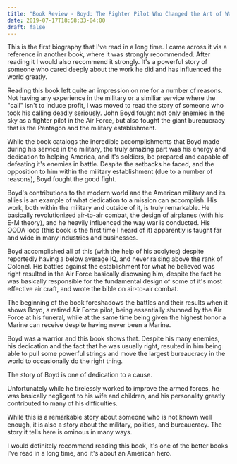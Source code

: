 ```yaml
---
title: "Book Review - Boyd: The Fighter Pilot Who Changed the Art of War"
date: 2019-07-17T18:58:33-04:00
draft: false
---
```


This is the first biography that I've read in a long time.  I came
across it via a reference in another book, where it was strongly
recommended.  After reading it I would also recommend it strongly.
It's a powerful story of someone who cared deeply about the work he
did and has influenced the world greatly.

Reading this book left quite an impression on me for a number of
reasons.  Not having any experience in the military or a similiar
service where the "call" isn't to induce profit, I was moved to read
the story of someone who took his calling deadly seriously.  John Boyd
fought not only enemies in the sky as a fighter pilot in the Air
Force, but also fought the giant bureaucracy that is the Pentagon and
the military establishment.

While the book catalogs the incredible accomplishments that Boyd made
during his service in the military, the truly amazing part was his
energy and dedication to helping America, and it's soldiers,
be prepared and capable of defeating it's enemies in battle.  Despite
the setbacks he faced, and the opposition to him within the military
establishment (due to a number of reasons), Boyd fought the good
fight.

Boyd's contributions to the modern world and the American military and
its allies is an example of what dedication to a mission can
accomplish.  His work, both within the military and outside of it, is
truly remarkable.  He basically revolutionized air-to-air combat, the
design of airplanes (with his E-M theory), and he heavily influenced
the way war is conducted.  His OODA loop (this book is the first time
I heard of it) apparently is taught far and wide in many industries
and businesses.

Boyd accomplished all of this (with the help of his acolytes) despite
reportedly having a below average IQ, and never raising above the rank
of Colonel.  His battles against the establishment for what he
believed was right resulted in the Air Force basically disowning him,
despite the fact he was basically responsible for the fundamental
design of some of it's most effective air craft, and wrote the bible
on air-to-air combat.

The beginning of the book foreshadows the battles and their results
when it shows Boyd, a retired Air Force pilot, being essentially
shunned by the Air Force at his funeral, while at the same time being
given the highest honor a Marine can receive despite having never been
a Marine.

Boyd was a warrior and this book shows that.  Despite his many
enemies, his dedication and the fact that he was usually right,
resulted in him being able to pull some powerful strings and move the
largest bureaucracy in the world to occasionally do the right thing.

The story of Boyd is one of dedication to a cause.

Unfortunately while he tirelessly worked to improve the armed forces,
he was basically negligent to his wife and children, and his
personality greatly contributed to many of his difficulties.

While this is a remarkable story about someone who is not known well
enough, it is also a story about the military, politics, and
bureaucracy.  The story it tells here is ominous in many ways.

I would definitely recommend reading this book, it's one of the better
books I've read in a long time, and it's about an American hero.







